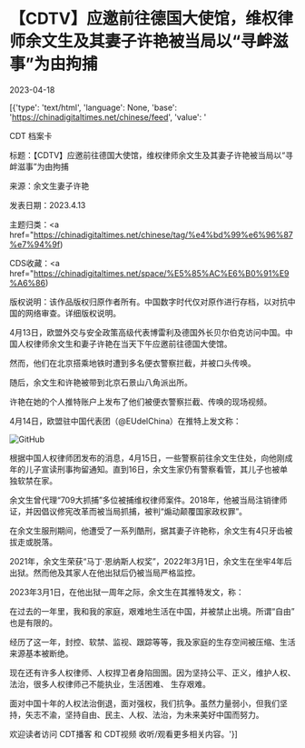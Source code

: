 # 【CDTV】应邀前往德国大使馆，维权律师余文生及其妻子许艳被当局以“寻衅滋事”为由拘捕

2023-04-18

[{'type': 'text/html', 'language': None, 'base': 'https://chinadigitaltimes.net/chinese/feed', 'value': '



CDT 档案卡

标题：【CDTV】应邀前往德国大使馆，维权律师余文生及其妻子许艳被当局以“寻衅滋事”为由拘捕

来源：余文生妻子许艳

发表日期：2023.4.13

主题归类：<a href="https://chinadigitaltimes.net/chinese/tag/%e4%bd%99%e6%96%87%e7%94%9f)

CDS收藏：<a href="https://chinadigitaltimes.net/space/%E5%85%AC%E6%B0%91%E9%A6%86)

版权说明：该作品版权归原作者所有。中国数字时代仅对原作进行存档，以对抗中国的网络审查。详细版权说明。





4月13日，欧盟外交与安全政策高级代表博雷利及德国外长贝尔伯克访问中国。中国人权律师余文生和妻子许艳在当天下午应邀前往德国大使馆。

然而，他们在北京搭乘地铁时遭到多名便衣警察拦截，并被口头传唤。

随后，余文生和许艳被带到北京石景山八角派出所。

许艳在她的个人推特账户上发布了他们被便衣警察拦截、传唤的现场视频。

4月14日，欧盟驻中国代表团（@EUdelChina）在推特上发文称：

![GitHub](https://chinadigitaltimes.net/chinese/files/2023/04/FtxK_WAagAA5mN8.png)

根据中国人权律师团发布的消息，4月15日，一些警察前往余文生住处，向他刚成年的儿子宣读刑事拘留通知。直到16日，余文生家仍有警察看管，其儿子也被单独软禁在家。

余文生曾代理“709大抓捕”多位被捕维权律师案件。2018年，他被当局注销律师证，并因倡议修宪改革而被当局抓捕，被判“煽动颠覆国家政权罪”。

在余文生服刑期间，他遭受了一系列酷刑，据其妻子许艳称，余文生有4只牙齿被拔走或脱落。

2021年，余文生荣获“马丁‧恩纳斯人权奖”，2022年3月1日，余文生在坐牢4年后出狱。然而他及其家人在他出狱后仍被当局严格监控。

2023年3月1日，在他出狱一周年之际，余文生在其推特发文，称：



在过去的一年里，我和我的家庭，艰难地生活在中国，并被禁止出境。所谓“自由” 也是有限的。

经历了这一年，封控、软禁、监视、跟踪等等，我及家庭的生存空间被压缩、生活来源基本被断绝。

现在还有许多人权律师、人权捍卫者身陷囹圄。因为坚持公平、正义，维护人权、法治，很多人权律师己不能执业，生活困难、 生存艰难。

面对中国十年的人权法治倒退，面对强权，我们抗争。虽然力量弱小，但我们坚持，矢志不渝，坚持自由、民主、人权、法治，为未来美好中国而努力。



欢迎读者访问 CDT播客 和 CDT视频 收听/观看更多相关内容。'}]